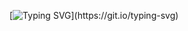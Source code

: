 [![Typing SVG](https://readme-typing-svg.demolab.com/?lines=Hello+Everyone!+I'm+SHH;Have+nice+day!)](https://git.io/typing-svg)

<!--
**chaosmoney/chaosmoney** is a ✨ _special_ ✨ repository because its `README.md` (this file) appears on your GitHub profile.

Here are some ideas to get you started:

- 🔭 I’m currently working on ...
- 🌱 I’m currently learning ...
- 👯 I’m looking to collaborate on ...
- 🤔 I’m looking for help with ...
- 💬 Ask me about ...
- 📫 How to reach me: ...
- 😄 Pronouns: ...
- ⚡ Fun fact: ...
-->

